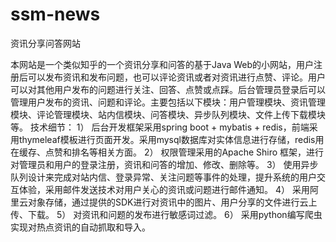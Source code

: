 # ssm-news
 资讯分享问答网站


  本网站是一个类似知乎的一个资讯分享和问答的基于Java Web的小网站，用户注册后可以发布资讯和发布问题，也可以评论资讯或者对资讯进行点赞、评论。用户可以对其他用户发布的问题进行关注、回答、点赞或点踩。后台管理员登录后可以管理用户发布的资讯、问题和评论。主要包括以下模块：用户管理模块、资讯管理模块、评论管理模块、站内信模块、问答模块、异步队列模块、文件上传下载模块等。
技术细节：
1）	后台开发框架采用spring boot + mybatis + redis，前端采用thymeleaf模板进行页面开发。采用mysql数据库对实体信息进行存储，redis用在缓存、点赞和排名等相关方面。
2）	权限管理采用的Apache Shiro 框架，进行对管理员和用户的登录注册，资讯和问答的增加、修改、删除等。
3）	使用异步队列设计来完成对站内信、登录异常、关注问题等事件的处理，提升系统的用户交互体验，采用邮件发送技术对用户关心的资讯或问题进行邮件通知。
4）	采用阿里云对象存储，通过提供的SDK进行对资讯中的图片、用户分享的文件进行云上传、下载。
5）	对资讯和问题的发布进行敏感词过滤。
6）	采用python编写爬虫实现对热点资讯的自动抓取和导入。
     
